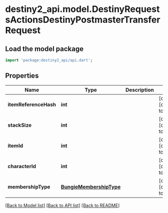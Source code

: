 # destiny2_api.model.DestinyRequestsActionsDestinyPostmasterTransferRequest

## Load the model package
```dart
import 'package:destiny2_api/api.dart';
```

## Properties
Name | Type | Description | Notes
------------ | ------------- | ------------- | -------------
**itemReferenceHash** | **int** |  | [optional] [default to null]
**stackSize** | **int** |  | [optional] [default to null]
**itemId** | **int** |  | [optional] [default to null]
**characterId** | **int** |  | [optional] [default to null]
**membershipType** | [**BungieMembershipType**](BungieMembershipType.md) |  | [optional] [default to null]

[[Back to Model list]](../README.md#documentation-for-models) [[Back to API list]](../README.md#documentation-for-api-endpoints) [[Back to README]](../README.md)



